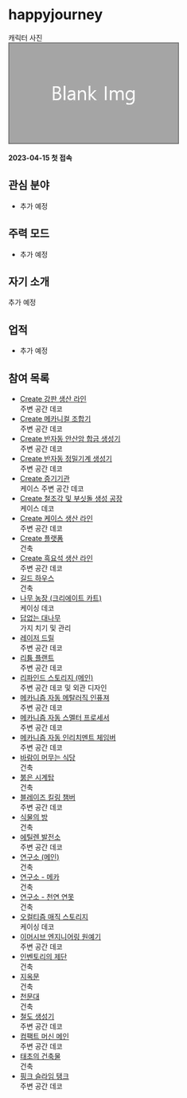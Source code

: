 # happyjourney

캐릭터 사진  
![캐릭터](../../asset/blank_img.jpg)

**2023-04-15 첫 접속**
## 관심 분야

- 추가 예정

## 주력 모드

- 추가 예정

## 자기 소개

추가 예정

## 업적

- 추가 예정

## 참여 목록

<!-- tag_target_open:contribution_list:member_contribute -->
- [Create 강판 생산 라인](../systems/create_plate_line.md)  
주변 공간 데코
- [Create 메카니컬 조합기](../systems/create_mechanical_crafter.md)  
주변 공간 데코
- [Create 반자동 안산암 합금 생성기](../systems/create_semiauto_andesite_alloy_maker.md)  
주변 공간 데코
- [Create 반자동 정밀기계 생성기](../systems/create_semiauto_refinedmachine_generator.md)  
주변 공간 데코
- [Create 증기기관](../systems/create_steam_engine.md)  
케이스 주변 공간 데코
- [Create 철조각 및 부싯돌 생성 공장](../systems/create_iron_flint_steal_factory.md)  
케이스 데코
- [Create 케이스 생산 라인](../systems/create_case_line.md)  
주변 공간 데코
- [Create 플랫폼](../buildings/create_platform.md)  
건축
- [Create 흑요석 생산 라인](../systems/create_obsidian_line.md)  
주변 공간 데코
- [길드 하우스](../buildings/guild_house.md)  
건축
- [나무 농장 (크리에이트 카트)](../systems/tree_farm_create_cart.md)  
케이싱 데코
- [답없는 대나무](../buildings/bamboo_hell.md)  
가지 치기 및 관리
- [레이저 드릴](../systems/laser_drill.md)  
주변 공간 데코
- [리튬 플랜트](../systems/mk_lithum_plant.md)  
주변 공간 데코
- [리파인드 스토리지 (메인)](../systems/rs_main.md)  
주변 공간 데코 및 외관 디자인
- [메카니즘 자동 메탈러직 인퓨져](../systems/mk_auto_metallurgic_infuser.md)  
주변 공간 데코
- [메카니즘 자동 스멜터 프로세서](../systems/mk_auto_smeltery.md)  
주변 공간 데코
- [메카니즘 자동 인리치멘트 체임버](../systems/mk_auto_enrichment_chamber.md)  
주변 공간 데코
- [바람이 머무는 식당](../buildings/windy_restaurant.md)  
건축
- [붉은 시계탑](../buildings/red_clocktower.md)  
건축
- [블레이즈 킬링 챔버](../systems/blaze_killing_chamber.md)  
주변 공간 데코
- [식물의 방](../buildings/room_of_plant.md)  
건축
- [에틸렌 발전소](../systems/mk_ethylene_generator.md)  
주변 공간 데코
- [연구소 (메인)](../buildings/lab.md)  
건축
- [연구소 - 메카](../buildings/lab_meka_lab.md)  
건축
- [연구소 - 천연 연못](../buildings/lab_pond.md)  
건축
- [오컬티즘 매직 스토리지](../systems/occultism_magic_storage.md)  
케이싱 데코
- [이머시브 엔지니어링 원예기](../systems/ie_garden_clothe.md)  
주변 공간 데코
- [인벤토리의 제단](../buildings/inventory_altar.md)  
건축
- [지옥문](../buildings/door_of_hell.md)  
건축
- [천문대](../buildings/observatory.md)  
건축
- [철도 생성기](../systems/rail_generator.md)  
주변 공간 데코
- [컴팩트 머신 메인](../systems/cm_compactmachine_main.md)  
주변 공간 데코
- [태초의 건축물](../buildings/primitive_building.md)  
건축
- [핑크 슬라임 탱크](../systems/pink_slime_tank.md)  
주변 공간 데코
<!-- tag_close -->